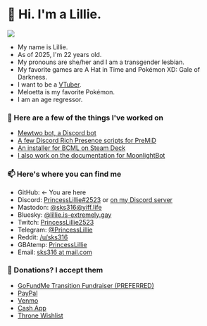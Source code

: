 <!--

This file makes use of the following projects:

LuciNyan/pixel-profile: https://github.com/LuciNyan/pixel-profile


-->

# 👋 Hi. I'm a Lillie.

![](https://pixel-profile-ui.vercel.app/api/github-stats?username=sks316&include_all_commits=true&pixelate_avatar=false&theme=fuji&theme=fuji&color=%23ffffffFF)

* My name is Lillie.
* As of 2025, I'm 22 years old.
* My pronouns are she/her and I am a transgender lesbian.
* My favorite games are A Hat in Time and Pokémon XD: Gale of Darkness.
* I want to be a [VTuber](https://www.howtogeek.com/720841/what-is-a-vtuber/).
* Meloetta is my favorite Pokémon.
* I am an age regressor.

### 📔 Here are a few of the things I've worked on

* [Mewtwo bot, a Discord bot](https://mewtwo-bot.carrd.co)
* [A few Discord Rich Presence scripts for PreMiD](https://premid.app/users/226098403304538122)
* [An installer for BCML on Steam Deck](https://github.com/sks316/bcml-steamdeck)
* [I also work on the documentation for MoonlightBot](https://github.com/MoonlightCapital/MoonlightBot-docs)

### 📫 Here's where you can find me

* GitHub: <- You are here
* Discord: [PrincessLillie#2523](https://discord.com/users/226098403304538122) or [on my Discord server](https://discord.gg/2VYTgFB)
* Mastodon: [@sks316@yiff.life](https://yiff.life/@sks316)
* Bluesky: [@lillie.is-extremely.gay](https://bsky.app/profile/lillie.is-extremely.gay)
* Twitch: [PrincessLillie2523](https://twitch.tv/PrincessLillie2523)
* Telegram: [@PrincessLillie](https://telegram.dog/PrincessLillie)
* Reddit: [/u/sks316](https://reddit.com/u/sks316)
* GBAtemp: [PrincessLillie](https://gbatemp.net/members/princesslillie.340701/)
* Email: [sks316 at mail.com](mailto:sks316@mail.com)

### 💸 Donations? I accept them

* [GoFundMe Transition Fundraiser (PREFERRED)](https://gofund.me/2f61861f)
* [PayPal](https://paypal.me/PrincessLillie2523)
* [Venmo](https://venmo.com/PrincessLillie2523)
* [Cash App](https://cash.app/$Lillie2523)
* [Throne Wishlist](https://throne.me/u/lillie)
